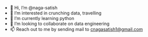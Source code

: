 - 👋 Hi, I’m @naga-satish
- 👀 I’m interested in crunching data, travelling
- 🌱 I’m currently learning python
- 💞️ I’m looking to collaborate on data engineering
- 📫 Reach out to me by sending mail to cnagasatish1@gmail.com

<!---
naga-satish/naga-satish is a ✨ special ✨ repository because its `README.md` (this file) appears on your GitHub profile.
You can click the Preview link to take a look at your changes.
--->
